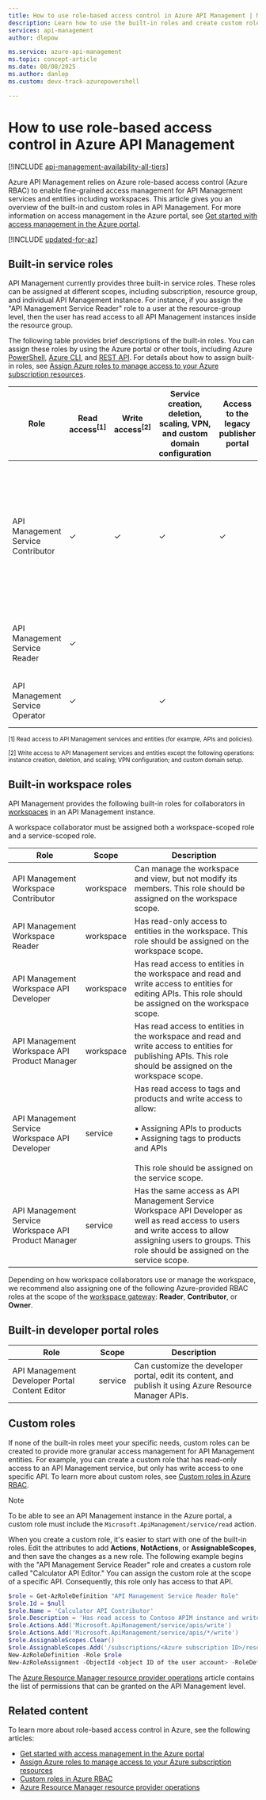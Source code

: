 ```yaml
---
title: How to use role-based access control in Azure API Management | Microsoft Docs
description: Learn how to use the built-in roles and create custom roles in Azure API Management
services: api-management
author: dlepow

ms.service: azure-api-management
ms.topic: concept-article
ms.date: 08/08/2025
ms.author: danlep 
ms.custom: devx-track-azurepowershell

---
```

# How to use role-based access control in Azure API Management

[!INCLUDE [api-management-availability-all-tiers](../../includes/api-management-availability-all-tiers.md)]

Azure API Management relies on Azure role-based access control (Azure RBAC) to enable fine-grained access management for API Management services and entities including workspaces. This article gives you an overview of the built-in and custom roles in API Management. For more information on access management in the Azure portal, see [Get started with access management in the Azure portal](../role-based-access-control/overview.md).

[!INCLUDE [updated-for-az](~/reusable-content/ce-skilling/azure/includes/updated-for-az.md)]

## Built-in service roles

API Management currently provides three built-in service roles. These roles can be assigned at different scopes, including subscription, resource group, and individual API Management instance. For instance, if you assign the "API Management Service Reader" role to a user at the resource-group level, then the user has read access to all API Management instances inside the resource group. 

The following table provides brief descriptions of the built-in roles. You can assign these roles by using the Azure portal or other tools, including Azure [PowerShell](../role-based-access-control/role-assignments-powershell.md), [Azure CLI](../role-based-access-control/role-assignments-cli.md), and [REST API](../role-based-access-control/role-assignments-rest.md). For details about how to assign built-in roles, see [Assign Azure roles to manage access to your Azure subscription resources](/azure/role-based-access-control/role-assignments-portal).

| Role          | Read access<sup>[1]</sup> | Write access<sup>[2]</sup> | Service creation, deletion, scaling, VPN, and custom domain configuration | Access to the legacy publisher portal | Description
| ------------- | ---- | ---- | ---- | ---- | ---- 
| API Management Service Contributor | ✓ | ✓ | ✓ | ✓ | Super user. Has full CRUD access to API Management services and entities (for example, APIs and policies). Has access to the legacy publisher portal. |
| API Management Service Reader | ✓ | | || Has read-only access to API Management services and entities. |
| API Management Service Operator | ✓ | | ✓ | | Can manage API Management services, but not entities.|

<sup>[1] Read access to API Management services and entities (for example, APIs and policies).</sup>

<sup>[2] Write access to API Management services and entities except the following operations: instance creation, deletion, and scaling; VPN configuration; and custom domain setup.</sup>


## Built-in workspace roles

API Management provides the following built-in roles for collaborators in [workspaces](workspaces-overview.md) in an API Management instance. 

A workspace collaborator must be assigned both a workspace-scoped role and a service-scoped role. 

|Role  |Scope  |Description  |
|---------|---------|---------|
|API Management Workspace Contributor     |  workspace       | Can manage the workspace and view, but not modify its members. This role should be assigned on the workspace scope.        |
|API Management Workspace Reader     | workspace        | Has read-only access to entities in the workspace. This role should be assigned on the workspace scope.         |
|API Management Workspace API Developer      |   workspace      |   Has read access to entities in the workspace and read and write access to entities for editing APIs. This role should be assigned on the workspace scope.  |
|API Management Workspace API Product Manager     |  workspace       |   Has read access to entities in the workspace and read and write access to entities for publishing APIs. This role should be assigned on the workspace scope.  |
| API Management Service Workspace API Developer    | service    |   Has read access to tags and products and write access to allow: <br/><br/> ▪️ Assigning  APIs to products<br/> ▪️ Assigning tags to products and APIs<br/><br/> This role should be assigned on the service scope. |
|  API Management Service Workspace API Product Manager  | service    | Has the same access as API Management Service Workspace API Developer as well as read access to users and write access to allow assigning users to groups. This role should be assigned on the service scope.      |

Depending on how workspace collaborators use or manage the workspace, we recommend also assigning one of the following Azure-provided RBAC roles at the scope of the [workspace gateway](workspaces-overview.md#workspace-gateway): **Reader**, **Contributor**, or **Owner**.

## Built-in developer portal roles

|Role  |Scope  |Description  |
|---------|---------|---------|
|API Management Developer Portal Content Editor     |  service       | Can customize the developer portal, edit its content, and publish it using Azure Resource Manager APIs.      |
 
## Custom roles

If none of the built-in roles meet your specific needs, custom roles can be created to provide more granular access management for API Management entities. For example, you can create a custom role that has read-only access to an API Management service, but only has write access to one specific API. To learn more about custom roles, see [Custom roles in Azure RBAC](../role-based-access-control/custom-roles.md). 

> [!NOTE]
> To be able to see an API Management instance in the Azure portal, a custom role must include the ```Microsoft.ApiManagement/service/read``` action.

When you create a custom role, it's easier to start with one of the built-in roles. Edit the attributes to add **Actions**, **NotActions**, or **AssignableScopes**, and then save the changes as a new role. The following example begins with the "API Management Service Reader" role and creates a custom role called "Calculator API Editor." You can assign the custom role at the scope of a specific API. Consequently, this role only has access to that API. 

```powershell
$role = Get-AzRoleDefinition "API Management Service Reader Role"
$role.Id = $null
$role.Name = 'Calculator API Contributor'
$role.Description = 'Has read access to Contoso APIM instance and write access to the Calculator API.'
$role.Actions.Add('Microsoft.ApiManagement/service/apis/write')
$role.Actions.Add('Microsoft.ApiManagement/service/apis/*/write')
$role.AssignableScopes.Clear()
$role.AssignableScopes.Add('/subscriptions/<Azure subscription ID>/resourceGroups/<resource group name>/providers/Microsoft.ApiManagement/service/<APIM service instance name>/apis/<API name>')
New-AzRoleDefinition -Role $role
New-AzRoleAssignment -ObjectId <object ID of the user account> -RoleDefinitionName 'Calculator API Contributor' -Scope '/subscriptions/<subscription ID>/resourceGroups/<resource group name>/providers/Microsoft.ApiManagement/service/<APIM service instance name>/apis/<API name>'
```

The [Azure Resource Manager resource provider operations](../role-based-access-control/resource-provider-operations.md#microsoftapimanagement) article contains the list of permissions that can be granted on the API Management level.

## Related content

To learn more about role-based access control in Azure, see the following articles:
  * [Get started with access management in the Azure portal](../role-based-access-control/overview.md)
  * [Assign Azure roles to manage access to your Azure subscription resources](/azure/role-based-access-control/role-assignments-portal)
  * [Custom roles in Azure RBAC](../role-based-access-control/custom-roles.md)
  * [Azure Resource Manager resource provider operations](../role-based-access-control/resource-provider-operations.md#microsoftapimanagement)
